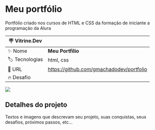 # Meu portfólio

Portfólio criado nos cursos de HTML e CSS da formação de iniciante a programação da Alura

| :placard: Vitrine.Dev |     |
| -------------  | --- |
| :sparkles: Nome        | **Meu Portfílio**
| :label: Tecnologias | html, css
| :rocket: URL         | https://github.com/gmachadodev/portfolio
| :fire: Desafio     | 

<!-- Inserir imagem com a #vitrinedev ao final do link -->
![](https://encrypted-tbn0.gstatic.com/images?q=tbn:ANd9GcTSTW26v9TuGMSyiMKzhnwjiA_Wnx35duuD8g&usqp=CAU#vitrinedev)

## Detalhes do projeto

Textos e imagens que descrevam seu projeto, suas conquistas, seus desafios, próximos passos, etc...
